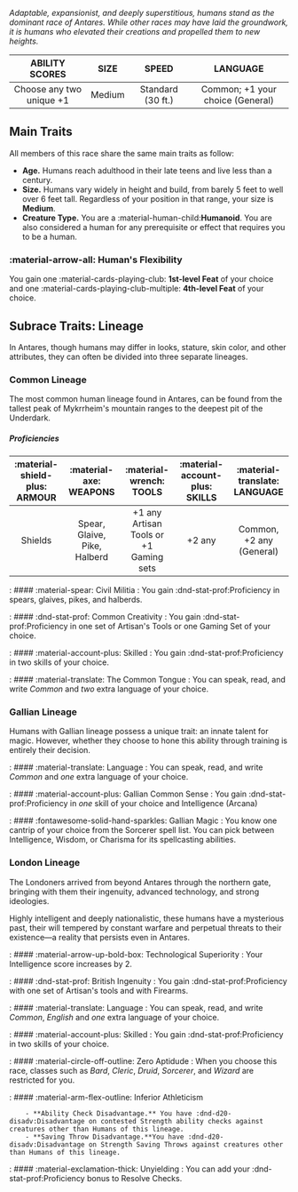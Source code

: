 *Adaptable, expansionist, and deeply superstitious, humans stand as the dominant race of Antares. While other races may have laid the groundwork, it is humans who elevated their creations and propelled them to new heights.*

| **ABILITY SCORES** | **SIZE** | **SPEED** | **LANGUAGE** |
|:---:|:---:|:---:|:---:|
| Choose any two unique +1 | Medium | Standard (30 ft.) | Common; +1 your choice (General) |

## Main Traits
All members of this race share the same main traits as follow:

- **Age.** Humans reach adulthood in their late teens and live less than a century.
- **Size.** Humans vary widely in height and build, from barely 5 feet to well over 6 feet tall. Regardless of your position in that range, your size is **Medium**.
- **Creature Type.** You are a :material-human-child:**Humanoid**. You are also considered a human for any prerequisite or effect that requires you to be a human.

### :material-arrow-all: Human's Flexibility
You gain one :material-cards-playing-club: **1st-level Feat** of your choice and one :material-cards-playing-club-multiple: **4th-level Feat** of your choice. 

## Subrace Traits: Lineage

In Antares, though humans may differ in looks, stature, skin color, and other attributes, they can often be divided into three separate lineages.

### Common Lineage

The most common human lineage found in Antares, can be found from the tallest peak of Mykrrheim's mountain ranges to the deepest pit of the Underdark.

##### Proficiencies
| :material-shield-plus: **ARMOUR** | :material-axe: **WEAPONS** | :material-wrench: **TOOLS** | :material-account-plus: **SKILLS** |:material-translate: **LANGUAGE** |
|:---:|:---:|:---:|:---:|:---:|
| Shields | Spear, Glaive, Pike, Halberd | +1 any Artisan Tools or +1 Gaming sets | +2 any | Common, +2 any (General)|

:   #### :material-spear: Civil Militia
:   You gain :dnd-stat-prof:Proficiency in spears, glaives, pikes, and halberds.

:   #### :dnd-stat-prof: Common Creativity
:   You gain :dnd-stat-prof:Proficiency in one set of Artisan's Tools or one Gaming Set of your choice.

:   #### :material-account-plus: Skilled
:   You gain :dnd-stat-prof:Proficiency in two skills of your choice.

:   #### :material-translate: The Common Tongue
:   You can speak, read, and write *Common* and *two* extra language of your choice.

### Gallian Lineage

Humans with Gallian lineage possess a unique trait: an innate talent for magic. However, whether they choose to hone this ability through training is entirely their decision.

:   #### :material-translate: Language
:   You can speak, read, and write *Common* and *one* extra language of your choice.

:   #### :material-account-plus: Gallian Common Sense
:   You gain :dnd-stat-prof:Proficiency in *one* skill of your choice and Intelligence (Arcana)

:   #### :fontawesome-solid-hand-sparkles: Gallian Magic
:   You know one cantrip of your choice from the Sorcerer spell list. You can pick between Intelligence, Wisdom, or Charisma for its spellcasting abilities.

### London Lineage

The Londoners arrived from beyond Antares through the northern gate, bringing with them their ingenuity, advanced technology, and strong ideologies. 

Highly intelligent and deeply nationalistic, these humans have a mysterious past, their will tempered by constant warfare and perpetual threats to their existence—a reality that persists even in Antares.

:   #### :material-arrow-up-bold-box: Technological Superiority
:   Your Intelligence score increases by 2. 

:   #### :dnd-stat-prof: British Ingenuity
:   You gain :dnd-stat-prof:Proficiency with one set of Artisan's tools and with Firearms.

:   #### :material-translate: Language
:   You can speak, read, and write *Common*, *English* and *one* extra language of your choice.

:   #### :material-account-plus: Skilled
:   You gain :dnd-stat-prof:Proficiency in two skills of your choice.

:   #### :material-circle-off-outline: Zero Aptidude
:   When you choose this race, classes such as *Bard*, *Cleric*, *Druid*, *Sorcerer*, and *Wizard* are restricted for you.

:   #### :material-arm-flex-outline: Inferior Athleticism

        - **Ability Check Disadvantage.** You have :dnd-d20-disadv:Disadvantage on contested Strength ability checks against creatures other than Humans of this lineage.
        - **Saving Throw Disadvantage.**You have :dnd-d20-disadv:Disadvantage on Strength Saving Throws against creatures other than Humans of this lineage.

:   #### :material-exclamation-thick: Unyielding 
:   You can add your :dnd-stat-prof:Proficiency bonus to Resolve Checks.

